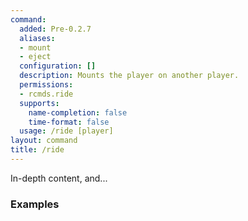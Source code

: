 ```yaml
---
command:
  added: Pre-0.2.7
  aliases:
  - mount
  - eject
  configuration: []
  description: Mounts the player on another player.
  permissions:
  - rcmds.ride
  supports:
    name-completion: false
    time-format: false
  usage: /ride [player]
layout: command
title: /ride
---
```


In-depth content, and...

### Examples


